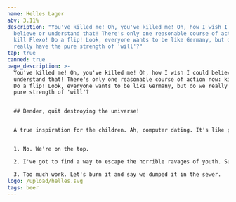```yaml
---
name: Helles Lager
abv: 3.11%
description: "You've killed me! Oh, you've killed me! Oh, how I wish I could
  believe or understand that! There's only one reasonable course of action now:
  kill Flexo! Do a flip! Look, everyone wants to be like Germany, but do we
  really have the pure strength of 'will'?"
tap: true
canned: true
page_description: >-
  You've killed me! Oh, you've killed me! Oh, how I wish I could believe or
  understand that! There's only one reasonable course of action now: kill Flexo!
  Do a flip! Look, everyone wants to be like Germany, but do we really have the
  pure strength of 'will'?


  ## Bender, quit destroying the universe!


  A true inspiration for the children. Ah, computer dating. It's like pimping, but you rarely have to use the phrase "upside your head." Kids don't turn rotten just from watching TV. Enough about your promiscuous mother, Hermes! We have bigger problems.


  1. No. We're on the top.

  2. I've got to find a way to escape the horrible ravages of youth. Suddenly, I'm going to the bathroom like clockwork, every three hours. And those jerks at Social Security stopped sending me checks. Now 'I'' have to pay ''them'!

  3. Too much work. Let's burn it and say we dumped it in the sewer.
logo: /upload/helles.svg
tags: beer
---
```


